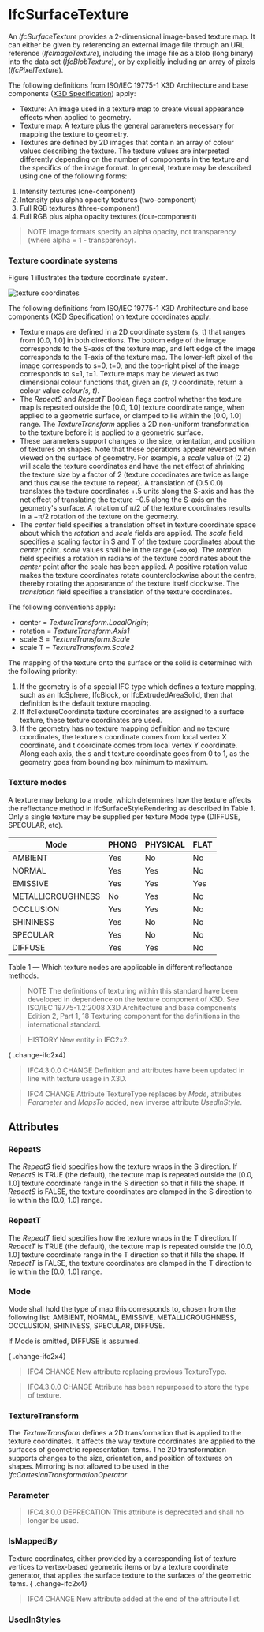 # IfcSurfaceTexture

An _IfcSurfaceTexture_ provides a 2-dimensional image-based texture map. It can either be given by referencing an external image file through an URL reference (_IfcImageTexture_), including the image file as a blob (long binary) into the data set (_IfcBlobTexture_), or by explicitly including an array of pixels (_IfcPixelTexture_).
<!-- end of short definition -->


The following definitions from ISO/IEC 19775-1 X3D Architecture and base components ([X3D Specification](http://www.web3d.org/x3d/specifications/)) apply:

 * Texture: An image used in a texture map to create visual appearance effects when applied to geometry.
 * Texture map: A texture plus the general parameters necessary for mapping the texture to geometry.
 * Textures are defined by 2D images that contain an array of colour values describing the texture. The texture values are interpreted differently depending on the number of components in the texture and the specifics of the image format. In general, texture may be described using one of the following forms:
  1. Intensity textures (one-component)
  2. Intensity plus alpha opacity textures (two-component)
  3. Full RGB textures (three-component)
  4. Full RGB plus alpha opacity textures (four-component)

> NOTE Image formats specify an alpha opacity, not transparency (where alpha = 1 - transparency).

### Texture coordinate systems

Figure 1 illustrates the texture coordinate system.

![texture coordinates](../../../../figures/ifcsurfacetexture_fig-1.png "Figure 1 — Surface texture coordinates")

The following definitions from ISO/IEC 19775-1 X3D Architecture and base components ([X3D Specification](http://www.web3d.org/x3d/specifications/)) on texture coordinates apply:

 * Texture maps are defined in a 2D coordinate system (s, t) that ranges from [0.0, 1.0] in both directions. The bottom edge of the image corresponds to the S-axis of the texture map, and left edge of the image corresponds to the T-axis of the texture map. The lower-left pixel of the image corresponds to s=0, t=0, and the top-right pixel of the image corresponds to s=1, t=1. Texture maps may be viewed as two dimensional colour functions that, given an <em>(s, t)</em> coordinate, return a colour value <em>colour(s, t)</em>.
 * The _RepeatS_ and _RepeatT_ Boolean flags control whether the texture map is repeated outside the [0.0, 1.0] texture coordinate range, when applied to a geometric surface, or clamped to lie within the [0.0, 1.0] range. The _TextureTransform_ applies a 2D non-uniform transformation to the texture before it is applied to a geometric surface.
 * These parameters support changes to the size, orientation, and position of textures on shapes. Note that these operations appear reversed when viewed on the surface of geometry. For example, a <em>scale</em> value of (2 2) will scale the texture coordinates and have the net effect of shrinking the texture size by a factor of 2 (texture coordinates are twice as large and thus cause the texture to repeat). A translation of (0.5 0.0) translates the texture coordinates +.5 units along the S-axis and has the net effect of translating the texture −0.5 along the S-axis on the geometry's surface. A rotation of π/2 of the texture coordinates results in a −π/2 rotation of the texture on the geometry.
 * The <em>center</em> field specifies a translation offset in texture coordinate space about which the <em>rotation</em> and <em>scale</em> fields are applied. The <em>scale</em> field specifies a scaling factor in S and T of the texture coordinates about the <em>center</em> point. <em>scale</em> values shall be in the range (−∞,∞). The <em>rotation</em> field specifies a rotation in radians of the texture coordinates about the <em>center</em> point after the scale has been applied. A positive rotation value makes the texture coordinates rotate counterclockwise about the centre, thereby rotating the appearance of the texture itself clockwise. The <em>translation</em> field specifies a translation of the texture coordinates.

The following conventions apply:

 * center = <em>TextureTransform.LocalOrigin</em>;
 * rotation = <em>TextureTransform.Axis1</em>
 * scale S = <em>TextureTransform.Scale</em>
 * scale T = <em>TextureTransform.Scale2</em>

The mapping of the texture onto the surface or the solid is determined with the following priority:

 1. If the geometry is of a special IFC type which defines a texture mapping, such as an IfcSphere, IfcBlock, or IfcExtrudedAreaSolid, then that definition is the default texture mapping.
 2. If IfcTextureCoordinate texture coordinates are assigned to a surface texture, these texture coordinates are used.
 3. If the geometry has no texture mapping definition and no texture coordinates, the texture s coordinate comes from local vertex X coordinate, and t coordinate comes from local vertex Y coordinate. Along each axis, the s and t texture coordinate goes from 0 to 1, as the geometry goes from bounding box minimum to maximum.

### Texture modes

A texture may belong to a mode, which determines how the texture affects the reflectance method in IfcSurfaceStyleRendering as described in Table 1. Only a single texture may be supplied per texture Mode type (DIFFUSE, SPECULAR, etc).

Mode | PHONG | PHYSICAL | FLAT
--- | --- | --- | ---
AMBIENT | Yes | No | No
NORMAL | Yes | Yes | No
EMISSIVE | Yes | Yes | Yes
METALLICROUGHNESS | No | Yes | No
OCCLUSION | Yes | Yes | No
SHININESS | Yes | No | No
SPECULAR | Yes | No | No
DIFFUSE | Yes | Yes | No

Table 1 — Which texture nodes are applicable in different reflectance methods.

> NOTE The definitions of texturing within this standard have been developed in dependence on the texture component of X3D. See ISO/IEC 19775-1.2:2008 X3D Architecture and base components Edition 2, Part 1, 18 Texturing component for the definitions in the international standard.

> HISTORY New entity in IFC2x2.

{ .change-ifc2x4}
> IFC4.3.0.0 CHANGE Definition and attributes have been updated in line with texture usage in X3D.

> IFC4 CHANGE Attribute TextureType replaces by _Mode_, attributes _Parameter_ and _MapsTo_ added, new inverse attribute _UsedInStyle_.

## Attributes

### RepeatS
The _RepeatS_ field specifies how the texture wraps in the S direction. If _RepeatS_ is TRUE (the default), the texture map is repeated outside the [0.0, 1.0] texture coordinate range in the S direction so that it fills the shape. If _RepeatS_ is FALSE, the texture coordinates are clamped in the S direction to lie within the [0.0, 1.0] range.

### RepeatT
The _RepeatT_ field specifies how the texture wraps in the T direction. If _RepeatT_ is TRUE (the default), the texture map is repeated outside the [0.0, 1.0] texture coordinate range in the T direction so that it fills the shape. If _RepeatT_ is FALSE, the texture coordinates are clamped in the T direction to lie within the [0.0, 1.0] range.

### Mode
Mode shall hold the type of map this corresponds to, chosen from the following list: AMBIENT, NORMAL, EMISSIVE, METALLICROUGHNESS, OCCLUSION, SHININESS, SPECULAR, DIFFUSE.

If Mode is omitted, DIFFUSE is assumed.

{ .change-ifc2x4}
> IFC4 CHANGE New attribute replacing previous TextureType.

> IFC4.3.0.0 CHANGE Attribute has been repurposed to store the type of texture.

### TextureTransform
The _TextureTransform_ defines a 2D transformation that is applied to the texture coordinates. It affects the way texture coordinates are applied to the surfaces of geometric representation items. The 2D transformation supports changes to the size, orientation, and position of textures on shapes. Mirroring is not allowed to be used in the _IfcCartesianTransformationOperator_

### Parameter
> IFC4.3.0.0 DEPRECATION This attribute is deprecated and shall no longer be used.

### IsMappedBy
Texture coordinates, either provided by a corresponding list of texture vertices to vertex-based geometric items or by a texture coordinate generator, that applies the surface texture to the surfaces of the geometric items.
{ .change-ifc2x4}
> IFC4 CHANGE New attribute added at the end of the attribute list.

### UsedInStyles


